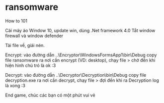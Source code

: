 # ransomware

How to 101

Cài máy ảo Window 10, update win, dùng .Net framework 4.0
Tắt window firewall và window defender 

Tải file về, giải nén.

Encrypt:
vào đường dẫn ..\Encryptor\WindowsFormsApp1\bin\Debug copy file ransomware ra nơi cần encrypt (VD: desktop), chạy file > chờ đến khi hiện hình chú tró là ok :3 

Decrypt:
vào đường dẫn ..\Decryptor\Decryption\bin\Debug copy file decryption.exe ra nơi cần decrypt, chạy file > đợi đến khi ra Decryption log là xong :3

End game, chúc các bạn có một phút vui vẻ
